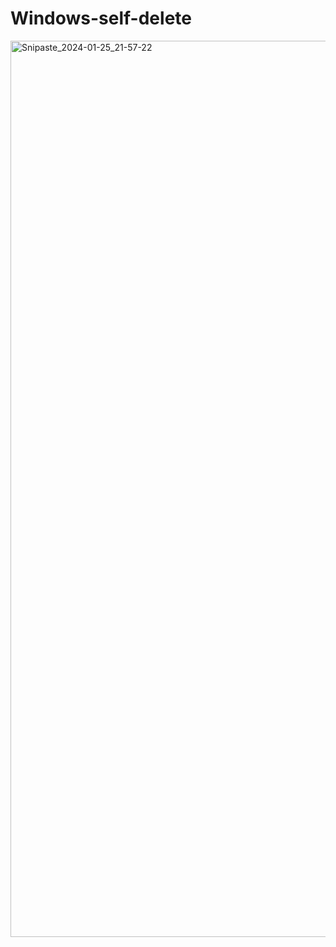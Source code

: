 # Windows-self-delete

<img width="1434" alt="Snipaste_2024-01-25_21-57-22" src="https://github.com/b1gdog/Windows-self-delete/assets/81157360/f838fa9b-f849-4601-b77e-17bdb7175fb7">
